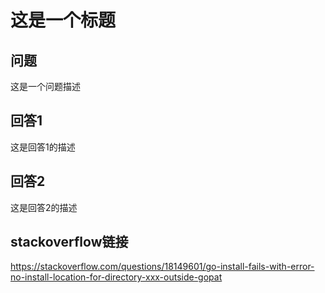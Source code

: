 # 这是一个标题

## 问题
这是一个问题描述

## 回答1
这是回答1的描述

## 回答2
这是回答2的描述

## stackoverflow链接
https://stackoverflow.com/questions/18149601/go-install-fails-with-error-no-install-location-for-directory-xxx-outside-gopat